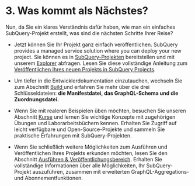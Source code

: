 # 3. Was kommt als Nächstes?

Nun, da Sie ein klares Verständnis dafür haben, wie man ein einfaches SubQuery-Projekt erstellt, was sind die nächsten Schritte Ihrer Reise?

- Jetzt können Sie Ihr Projekt ganz einfach veröffentlichen. SubQuery provides a managed service solution where you can deploy your new project. Sie können es in [SubQuery-Projekten](https://project.subquery.network) bereitstellen und mit unserem [Explorer](https://explorer.subquery.network) abfragen. Lesen Sie diese vollständige Anleitung zum [Veröffentlichen Ihres neuen Projekts in SubQuery Projects](../../run_publish/publish.md).

- Um tiefer in die Entwicklerdokumentation einzutauchen, wechseln Sie zum Abschnitt [Build ](../../build/introduction.md) und erfahren Sie mehr über die drei Schlüsseldateien: **die Manifestdatei, das GraphQL-Schema und die Zuordnungsdatei.**

- Wenn Sie mit realeren Beispielen üben möchten, besuchen Sie unseren Abschnitt [Kurse](../academy/herocourse/welcome.md) und lernen Sie wichtige Konzepte mit zugehörigen Übungen und Laborarbeitsbüchern kennen. Erhalten Sie Zugriff auf leicht verfügbare und Open-Source-Projekte und sammeln Sie praktische Erfahrungen mit SubQuery-Projekten.

- Wenn Sie schließlich weitere Möglichkeiten zum Ausführen und Veröffentlichen Ihres Projekts erkunden möchten, lesen Sie den Abschnitt [Ausführen & Veröffentlichungsbereich](../../run_publish/run.md). Erhalten Sie vollständige Informationen über alle Möglichkeiten, Ihr SubQuery-Projekt auszuführen, zusammen mit erweiterten GraphQL-Aggregations- und Abonnementfunktionen.